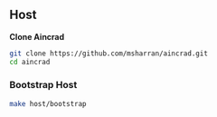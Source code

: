 

## Host

**Clone Aincrad**

```bash
git clone https://github.com/msharran/aincrad.git
cd aincrad
```

### Bootstrap Host

```bash
make host/bootstrap
```

###
